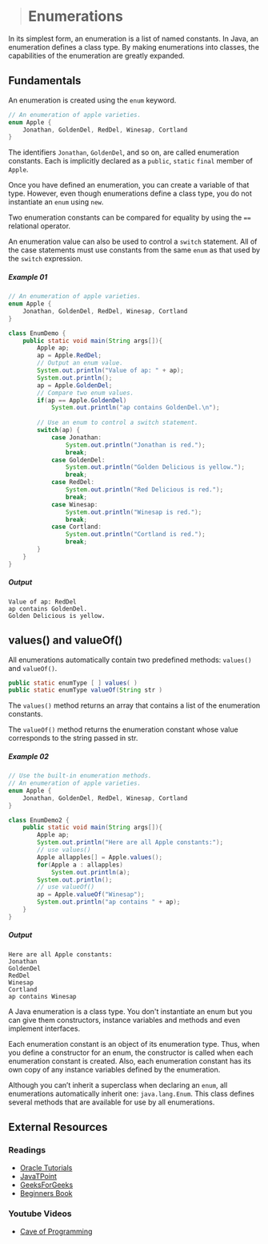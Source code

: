 ># Enumerations

In its simplest form, an enumeration is a list of named constants. In Java, an enumeration defines a class type. By making enumerations into classes, the capabilities of the enumeration are greatly expanded.

## Fundamentals

An enumeration is created using the `enum` keyword.

```java
// An enumeration of apple varieties.
enum Apple {
    Jonathan, GoldenDel, RedDel, Winesap, Cortland
}
```

The identifiers `Jonathan`, `GoldenDel`, and so on, are called enumeration constants. Each is implicitly declared as a `public`, `static` `final` member of `Apple`.

Once you have defined an enumeration, you can create a variable of that type. However, even though enumerations define a class type, you do not instantiate an `enum` using `new`.

Two enumeration constants can be compared for equality by using the `==` relational operator.

An enumeration value can also be used to control a `switch` statement. All of the case statements must use constants from the same `enum` as that used by the `switch` expression.

##### Example 01

```java
// An enumeration of apple varieties.
enum Apple {
    Jonathan, GoldenDel, RedDel, Winesap, Cortland
}
```

```java
class EnumDemo {
    public static void main(String args[]){
        Apple ap;
        ap = Apple.RedDel;
        // Output an enum value.
        System.out.println("Value of ap: " + ap);
        System.out.println();
        ap = Apple.GoldenDel;
        // Compare two enum values.
        if(ap == Apple.GoldenDel)
            System.out.println("ap contains GoldenDel.\n");
        
        // Use an enum to control a switch statement.
        switch(ap) {
            case Jonathan:
                System.out.println("Jonathan is red.");
                break;
            case GoldenDel:
                System.out.println("Golden Delicious is yellow.");
                break;
            case RedDel:
                System.out.println("Red Delicious is red.");
                break;
            case Winesap:
                System.out.println("Winesap is red.");
                break;
            case Cortland:
                System.out.println("Cortland is red.");
                break;
        }
    }
}
```

##### Output

    Value of ap: RedDel
    ap contains GoldenDel.
    Golden Delicious is yellow.

## values() and valueOf()

All enumerations automatically contain two predefined methods: `values()` and `valueOf()`.

```java
public static enumType [ ] values( )
public static enumType valueOf(String str )
```

The `values()` method returns an array that contains a list of the enumeration constants.

The `valueOf()` method returns the enumeration constant whose value corresponds to the string passed in str.

##### Example 02

```java
// Use the built-in enumeration methods.
// An enumeration of apple varieties.
enum Apple {
    Jonathan, GoldenDel, RedDel, Winesap, Cortland
}
```

```java
class EnumDemo2 {
    public static void main(String args[]){
        Apple ap;
        System.out.println("Here are all Apple constants:");
        // use values()
        Apple allapples[] = Apple.values();
        for(Apple a : allapples)
            System.out.println(a);
        System.out.println();
        // use valueOf()
        ap = Apple.valueOf("Winesap");
        System.out.println("ap contains " + ap);
    }
}
```

##### Output

    Here are all Apple constants:
    Jonathan
    GoldenDel
    RedDel
    Winesap
    Cortland
    ap contains Winesap

A Java enumeration is a class type. You don't instantiate an enum but you can give them constructors, instance variables and methods and even implement interfaces.

Each enumeration constant is an object of its enumeration type. Thus, when you define a constructor for an enum, the constructor is called when each enumeration constant is created. Also, each enumeration constant has its own copy of any instance variables defined by the enumeration.

Although you can’t inherit a superclass when declaring an `enum`, all enumerations automatically inherit one: `java.lang.Enum`. This class defines several methods that are available for use by all enumerations.

## External Resources

### Readings

* [Oracle Tutorials](https://docs.oracle.com/javase/tutorial/java/javaOO/enum.html)
* [JavaTPoint](https://www.javatpoint.com/enum-in-java)
* [GeeksForGeeks](https://www.geeksforgeeks.org/enum-in-java/)
* [Beginners Book](https://beginnersbook.com/2014/09/java-enum-examples/)

### Youtube Videos

* [Cave of Programming](https://www.youtube.com/watch?v=A0GHaVRlYAQ&list=PL9DF6E4B45C36D411&index=44)